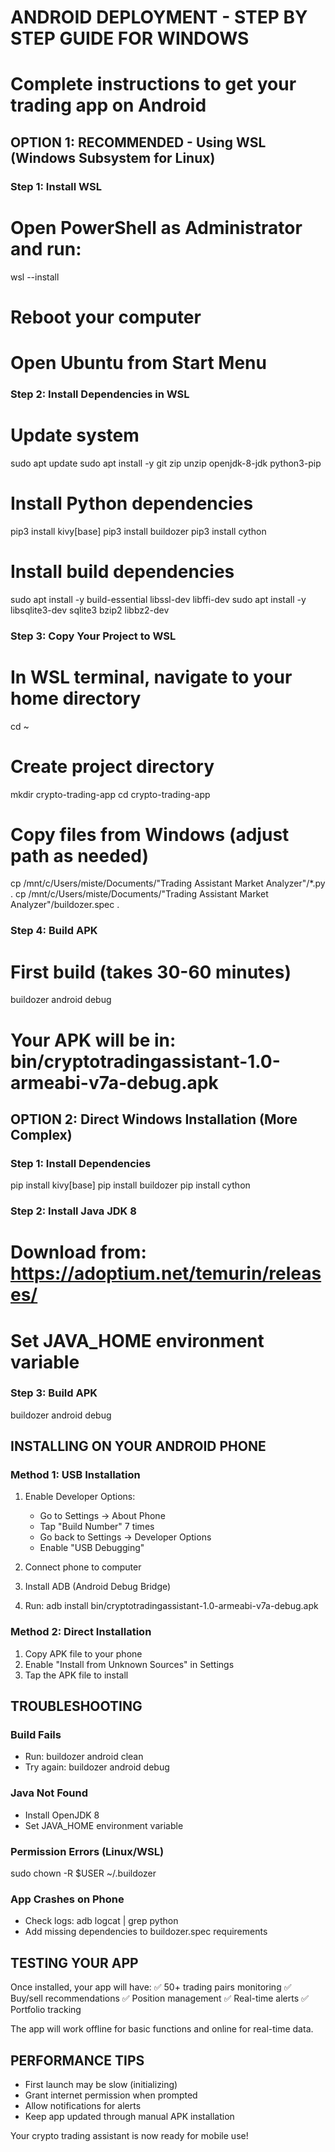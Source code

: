 # ANDROID DEPLOYMENT - STEP BY STEP GUIDE FOR WINDOWS
# Complete instructions to get your trading app on Android

## OPTION 1: RECOMMENDED - Using WSL (Windows Subsystem for Linux)

### Step 1: Install WSL
# Open PowerShell as Administrator and run:
wsl --install

# Reboot your computer
# Open Ubuntu from Start Menu

### Step 2: Install Dependencies in WSL
# Update system
sudo apt update
sudo apt install -y git zip unzip openjdk-8-jdk python3-pip

# Install Python dependencies
pip3 install kivy[base]
pip3 install buildozer
pip3 install cython

# Install build dependencies
sudo apt install -y build-essential libssl-dev libffi-dev
sudo apt install -y libsqlite3-dev sqlite3 bzip2 libbz2-dev

### Step 3: Copy Your Project to WSL
# In WSL terminal, navigate to your home directory
cd ~

# Create project directory
mkdir crypto-trading-app
cd crypto-trading-app

# Copy files from Windows (adjust path as needed)
cp /mnt/c/Users/miste/Documents/"Trading Assistant Market Analyzer"/*.py .
cp /mnt/c/Users/miste/Documents/"Trading Assistant Market Analyzer"/buildozer.spec .

### Step 4: Build APK
# First build (takes 30-60 minutes)
buildozer android debug

# Your APK will be in: bin/cryptotradingassistant-1.0-armeabi-v7a-debug.apk

## OPTION 2: Direct Windows Installation (More Complex)

### Step 1: Install Dependencies
pip install kivy[base]
pip install buildozer
pip install cython

### Step 2: Install Java JDK 8
# Download from: https://adoptium.net/temurin/releases/
# Set JAVA_HOME environment variable

### Step 3: Build APK
buildozer android debug

## INSTALLING ON YOUR ANDROID PHONE

### Method 1: USB Installation
1. Enable Developer Options:
   - Go to Settings → About Phone
   - Tap "Build Number" 7 times
   - Go back to Settings → Developer Options
   - Enable "USB Debugging"

2. Connect phone to computer
3. Install ADB (Android Debug Bridge)
4. Run: adb install bin/cryptotradingassistant-1.0-armeabi-v7a-debug.apk

### Method 2: Direct Installation
1. Copy APK file to your phone
2. Enable "Install from Unknown Sources" in Settings
3. Tap the APK file to install

## TROUBLESHOOTING

### Build Fails
- Run: buildozer android clean
- Try again: buildozer android debug

### Java Not Found
- Install OpenJDK 8
- Set JAVA_HOME environment variable

### Permission Errors (Linux/WSL)
sudo chown -R $USER ~/.buildozer

### App Crashes on Phone
- Check logs: adb logcat | grep python
- Add missing dependencies to buildozer.spec requirements

## TESTING YOUR APP

Once installed, your app will have:
✅ 50+ trading pairs monitoring
✅ Buy/sell recommendations
✅ Position management
✅ Real-time alerts
✅ Portfolio tracking

The app will work offline for basic functions and online for real-time data.

## PERFORMANCE TIPS

- First launch may be slow (initializing)
- Grant internet permission when prompted
- Allow notifications for alerts
- Keep app updated through manual APK installation

Your crypto trading assistant is now ready for mobile use!
